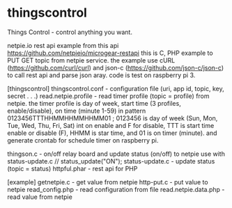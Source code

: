 # thingscontrol
Things Control - control anything you want.

netpie.io rest api example
from this api https://github.com/netpieio/microgear-restapi
this is C, PHP example to PUT GET topic from netpie service.
the example use cURL (https://github.com/curl/curl) and json-c (https://github.com/json-c/json-c) to call rest api and parse json aray.
code is test on raspberry pi 3.

[thingscontrol]
thingscontrol.conf - configuration file (uri, app id, topic, key, secret . . .)
read.netpie.profile - read timer profile (topic = profile) from netpie. the timer profile is day of week, start time (3 profiles, enable/disable), on time (minute 1-59) in pattern 0123456TTTHHMMHHMMHHMM01 ; 0123456 is day of week (Sun, Mon, Tue, Wed, Thu, Fri, Sat) int on enable and F for disable, TTT is start time enable or disable (F), HHMM is star time, and 01 is on timer (minute). and generate crontab for schedule timer on raspberry pi.

thingson.c - on/off relay board and update status (on/off) to netpie use with status-update.c // status_update("ON");
status-update.c - update status (topic = status)
httpful.phar - rest api for PHP

[example]
getnetpie.c - get value from netpie
http-put.c - put value to netpie
read_config.php - read configuration from file
read.netpie.data.php - read value from netpie
